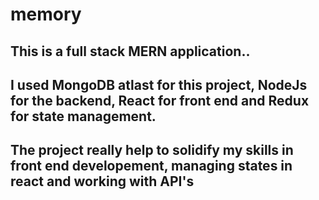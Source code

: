 # memory
## This is a full stack MERN application..
## I used MongoDB atlast for this project, NodeJs for the backend, React for front end and Redux for state management.
## The project really help to solidify my skills in front end developement, managing states in react and working with API's

